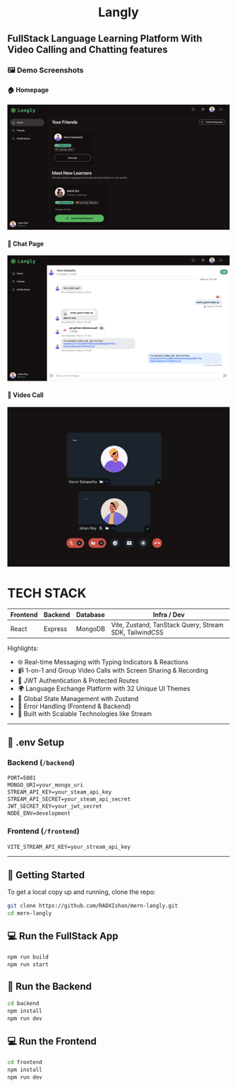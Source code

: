 <h1 align="center">Langly</h1>
<h2>FullStack Language Learning Platform With Video Calling and Chatting features</h2>

### 🖼️ Demo Screenshots

#### 🏠 Homepage
![Homepage](https://raw.githubusercontent.com/RADXIshan/mern-langly/main/frontend/public/homepage.png)

#### 💬 Chat Page
![Chat Page](https://raw.githubusercontent.com/RADXIshan/mern-langly/main/frontend/public/chatpage.png)

#### 🎥 Video Call
![Video Call](https://raw.githubusercontent.com/RADXIshan/mern-langly/main/frontend/public/videocall.png)

# TECH STACK

| Frontend | Backend | Database | Infra / Dev                                            |
| -------- | ------- | -------- | ------------------------------------------------------ |
| React    | Express | MongoDB  | Vite, Zustand, TanStack Query, Stream SDK, TailwindCSS |


Highlights:

- 🌐 Real-time Messaging with Typing Indicators & Reactions
- 📹 1-on-1 and Group Video Calls with Screen Sharing & Recording
- 🔐 JWT Authentication & Protected Routes
- 🌍 Language Exchange Platform with 32 Unique UI Themes
- 🧠 Global State Management with Zustand
- 🚨 Error Handling (Frontend & Backend)
- 🎯 Built with Scalable Technologies like Stream

---

## 🧪 .env Setup

### Backend (`/backend`)

```
PORT=5001
MONGO_URI=your_mongo_uri
STREAM_API_KEY=your_steam_api_key
STREAM_API_SECRET=your_steam_api_secret
JWT_SECRET_KEY=your_jwt_secret
NODE_ENV=development
```

### Frontend (`/frontend`)

```
VITE_STREAM_API_KEY=your_stream_api_key
```

---

## 🚀 Getting Started

To get a local copy up and running, clone the repo:

```bash
git clone https://github.com/RADXIshan/mern-langly.git
cd mern-langly
```


## 💻 Run the FullStack App

```bash
npm run build
npm run start
```

## 🔧 Run the Backend

```bash
cd backend
npm install
npm run dev
```

## 💻 Run the Frontend

```bash
cd frontend
npm install
npm run dev
```
